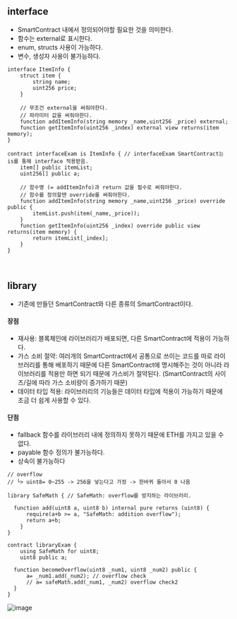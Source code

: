 ## interface
- SmartContract 내에서 정의되어야할 필요한 것을 의미한다.
- 함수는 external로 표시한다.
- enum, structs 사용이 가능하다.
- 변수, 생성자 사용이 불가능하다.
```solidity
interface ItemInfo {
    struct item {
        string name;
        uint256 price;
    }
    
    // 무조건 external을 써줘야한다.
    // 파라미터 값을 써줘야한다.
    function addItemInfo(string memory _name,uint256 _price) external;
    function getItemInfo(uint256 _index) external view returns(item memory);
}

contract interfaceExam is ItemInfo { // interfaceExam SmartContract는 is를 통해 interface 적용받음.
    item[] public itemList;
    uint256[] public a;
    
    // 함수명 (= addItemInfo)과 return 값을 필수로 써줘야한다. 
    // 함수를 정의할땐 override를 써줘야한다.
    function addItemInfo(string memory _name,uint256 _price) override public {
        itemList.push(item(_name,_price));
    }
    function getItemInfo(uint256 _index) override public view returns(item memory) {
        return itemList[_index];
    }
}
```

<br>

## library
- 기존에 만들던 SmartContract와 다른 종류의 SmartContract이다.

#### 장점
- 재사용: 블록체인에 라이브러리가 배포되면, 다른 SmartContract에 적용이 가능하다.
- 가스 소비 절약: 여러개의 SmartContract에서 공통으로 쓰이는 코드를 따로 라이브러리를 통해 배포하기 때문에 다른 SmartContract에 명시해주는 것이 아니라 라이브러리를 적용만 하면 되기 때문에 가스비가 절약된다. (SmartContract의 사이즈/길에 따라 가스 소비량이 증가하기 때문)
- 데이터 타입 적용: 라이브러리의 기능들은 데이터 타입에 적용이 가능하기 때문에 조금 더 쉽게 사용할 수 있다.

#### 단점
- fallback 함수를 라이브러리 내에 정의하지 못하기 때문에 ETH를 가지고 있을 수 없다.
- payable 함수 정의가 불가능하다.
- 상속이 불가능하다


```solidity
// overflow
// └> uint8= 0~255 -> 256을 넣는다고 가정 -> 한바퀴 돌아서 0 나옴

library SafeMath { // SafeMath: overflow를 방지하는 라이브러리.
    
  function add(uint8 a, uint8 b) internal pure returns (uint8) {
      require(a+b >= a, "SafeMath: addition overflow");
      return a+b;
    }
}

contract libraryExam {
    using SafeMath for uint8;
    uint8 public a;
    
  function becomeOverflow(uint8 _num1, uint8 _num2) public {
      a= _num1.add(_num2); // overflow check
      // a= safeMath.add(_num1, _num2) overflow check2
  }
}
```
![image](https://user-images.githubusercontent.com/79950504/183913213-ffd48f60-d825-49ef-83fa-f37a4397e008.png)




